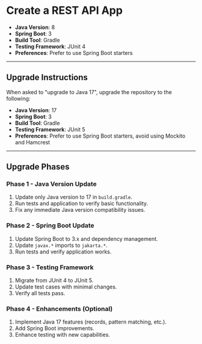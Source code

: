# Create a REST API App

- **Java Version**: 8
- **Spring Boot**: 3
- **Build Tool**: Gradle
- **Testing Framework**: JUnit 4
- **Preferences**: Prefer to use Spring Boot starters

---

## Upgrade Instructions

When asked to "upgrade to Java 17", upgrade the repository to the following:

- **Java Version**: 17
- **Spring Boot**: 3
- **Build Tool**: Gradle
- **Testing Framework**: JUnit 5
- **Preferences**: Prefer to use Spring Boot starters, avoid using Mockito and Hamcrest

---

## Upgrade Phases

### Phase 1 - Java Version Update

1. Update only Java version to 17 in `build.gradle`.
2. Run tests and application to verify basic functionality.
3. Fix any immediate Java version compatibility issues.

### Phase 2 - Spring Boot Update

1. Update Spring Boot to 3.x and dependency management.
2. Update `javax.*` imports to `jakarta.*`.
3. Run tests and verify application works.

### Phase 3 - Testing Framework

1. Migrate from JUnit 4 to JUnit 5.
2. Update test cases with minimal changes.
3. Verify all tests pass.

### Phase 4 - Enhancements (Optional)

1. Implement Java 17 features (records, pattern matching, etc.).
2. Add Spring Boot improvements.
3. Enhance testing with new capabilities.
